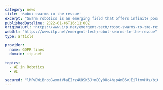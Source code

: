 ```yaml
---
category: news
title: "Robot swarms to the rescue"
excerpt: "Swarm robotics is an emerging field that offers infinite possibilities to study the models of control and coordination ... to build their nests come to mind in vivid flashes."
publishedDateTime: 2022-01-06T16:11:00Z
originalUrl: "https://www.itp.net/emergent-tech/robot-swarms-to-the-rescue"
webUrl: "https://www.itp.net/emergent-tech/robot-swarms-to-the-rescue"
type: article

provider:
  name: GDPR fines
  domain: itp.net

topics:
  - AI in Robotics
  - AI

secured: "lMFvDWiBnbpGwxmtVbaEIrz4U8SK6J+mDGy0Uc4hsp4nB6vJEi7tmvHRs/biOcb7wh3duTx/Jm8bs9fbwA2/gaYwsxNmMRmcsWE+3APfaQ2jIqr9vLQAGVk77LNYi/vPCGdEub9LAXXywuFGeZGC8XqHEum2uzcgiHorH0pdusRsieTSkvzRjAZjuahtZUPC9x3qBQjrMOHLVh21Qbf59OFAJc+JnjWi5giQ7ooKd3WEFxffJ7DvscbDmLGI8NZCeVWeTmZeqiq1kgNpI+fKOWrVB4gUygKSdlcUnwuzSp+L4Hgg+BYq4hxcU6ryczWIiKszmR22xuatWp0uAsSjEAyzT5d5pl5rqhVYleiy7Vk=;2XkmxGwBVgR10K2nfdwGrQ=="
---
```


